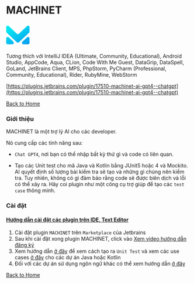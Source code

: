 # MACHINET
![](./assets/icon.svg)

Tương thích với IntelliJ IDEA (Ultimate, Community, Educational), Android Studio, AppCode, Aqua, CLion, Code With Me Guest, 
DataGrip, DataSpell, GoLand, JetBrains Client, MPS, PhpStorm, PyCharm (Professional, Community, Educational), Rider, RubyMine, WebStorm

[https://plugins.jetbrains.com/plugin/17510-machinet-ai-gpt4--chatgpt](https://plugins.jetbrains.com/plugin/17510-machinet-ai-gpt4--chatgpt)

[Back to Home](../README.md)

### Giới thiệu

MACHINET là một trợ lý AI cho các developer. 

Nó cung cấp các tính năng sau:

- `Chat GPT4`, nơi bạn có thể nhập bất kỳ thứ gì và code có liên quan.

- Tạo các Unit test cho mã Java và Kotlin bằng JUnit5 hoặc 4 và Mockito. 
  AI quyết định số lượng bài kiểm tra sẽ tạo và những gì chúng nên kiểm tra. 
  Tuy nhiên, không có gì đảm bảo rằng code sẽ được biên dịch và lỗi có thể xảy ra. 
  Hãy coi plugin như một công cụ trợ giúp để tạo các `test case` thông minh.
  
### Cài đặt
#### [Hướng dẫn cài đặt các plugin trên IDE, Text Editor](../install-plugins-instruct)
1. Cài đặt plugin `MACHINET` trên `Marketplace` của Jetbrains
2. Sau khi cài đặt xong plugin MACHINET, click vào 
<a href="https://www.loom.com/share/ca403db88eee453f900943b66b4acc82"> Xem video hướng dẫn đăng ký</a>
3. Xem hướng dẫn [ở đây](https://youtu.be/M4ySRYiQqqg) để xem cách tạo ra `Unit Test` và xem các use cases [ở đây](https://www.machinet.net/#cases)
cho các dự án Java hoặc Kotlin
4. Đối với các dự án sử dụng ngôn ngữ khác có thể xem hướng dẫn [ở đây](https://youtu.be/8TpMfTdDu3Y)

[Back to Home](../README.md)
